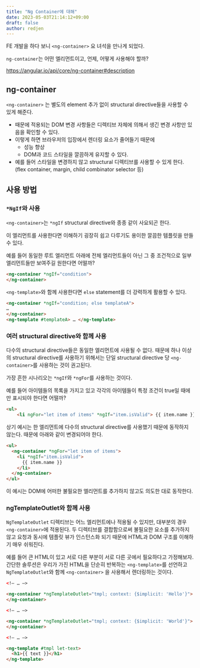 ```yaml
---
title: "Ng Container에 대해"
date: 2023-05-03T21:14:12+09:00
draft: false
author: redjen
---
```


FE 개발을 하다 보니 `<ng-container>` 요 녀석을 만나게 되었다.

`ng-container`는 어떤 엘리먼트이고, 언제, 어떻게 사용해야 할까?

https://angular.io/api/core/ng-container#description

## ng-container

`<ng-container>` 는 별도의 element 추가 없이 structural directive들을 사용할 수 있게 해준다.
- 때문에 적용되는 DOM 변경 사항들은 디렉티브 자체에 의해서 생긴 변경 사항만 있음을 확인할 수 있다.
- 이렇게 하면 브라우저의 입장에서 렌더링 요소가 줄어들기 때문에
	- 성능 향상
	- DOM과 코드 스타일을 깔끔하게 유지할 수 있다.
- 예를 들어 스타일을 변경하지 않고 structural 디렉티브를 사용할 수 있게 한다. (flex container, margin, child combinator selector 등)

## 사용 방법

### `*NgIf`와 사용

`<ng-container>`는 `*ngIf` structural directive와 종종 같이 사요되곤 한다.

이 엘리먼트를 사용한다면 이해하기 굉장히 쉽고 다루기도 용이한 깔끔한 템플릿을 만들 수 있다.

예를 들어 동일한 루트 엘리먼트 아래에 전체 엘리먼트들이 아닌 그 중 조건적으로 일부 엘리먼트들만 보여주길 원한다면 어떨까?

```html
<ng-container *ngIf="condition">
</ng-container>
```

`<ng-template>`와 함께 사용한다면 `else` statement를 더 강력하게 활용할 수 있다.

```html
<ng-container *ngIf="condition; else templateA">
… 
</ng-container> 
<ng-template #templateA> … </ng-template>
```

### 여러 structural directive와 함께 사용

다수의 structural directive들은 동일한 엘리먼트에 사용될 수 없다.
때문에 하나 이상의 structural directive를 사용하기 위해서는 단일 structural directive 당 `<ng-container>`를 사용하는 것이 권고된다.

가장 흔한 시나리오는 `*ngIf`와 `*ngFor`를 사용하는 것이다.

예를 들어 아이템들의 목록을 가지고 있고 각각의 아이템들이 특정 조건이 true일 때에만 표시되야 한다면 어떨까?
```html
<ul>
	<li ngFor="let item of items" *ngIf="item.isValid"> {{ item.name }} </li> </ul>
```

상기 예시는 한 엘리먼트에 다수의 structural directive를 사용했기 때문에 동작하지 않는다. 때문에 아래와 같이 변경되어야 한다.

```html
<ul>
  <ng-container *ngFor="let item of items">
    <li *ngIf="item.isValid">
      {{ item.name }}
    </li>
  </ng-container>
</ul>
```

이 예시는 DOM에 어떠한 불필요한 엘리먼트를 추가하지 않고도 의도한 대로 동작한다.

### ngTemplateOutlet와 함께 사용

`NgTemplateOutlet` 디렉티브는 어느 엘리먼트에나 적용될 수 있지만, 대부분의 경우 `<ng-container>`에 적용된다. 두 디렉티브를 결합함으로써 불필요한 요소를 추가하지 않고 요청과 동시에 템플릿 뷰가 인스턴스화 되기 때문에 HTML과 DOM 구조를 이해하기 매우 쉬워진다.

예를 들어 큰 HTML이 있고 서로 다른 부분이 서로 다른 곳에서 필요하다고 가정해보자.
간단한 솔루션은 우리가 가진 HTML을 단순히 반복하는 `<ng-template>`를 선언하고 `NgTemplateOutlet`와 함께 `<ng-container>` 을 사용해서 렌더링하는 것이다. 

```html
<!— … —>

<ng-container *ngTemplateOutlet="tmpl; context: {$implicit: 'Hello'}">
</ng-container>

<!— … —>

<ng-container *ngTemplateOutlet="tmpl; context: {$implicit: 'World'}">
</ng-container>

<!— … —>

<ng-template #tmpl let-text>
  <h1>{{ text }}</h1>
</ng-template>
```